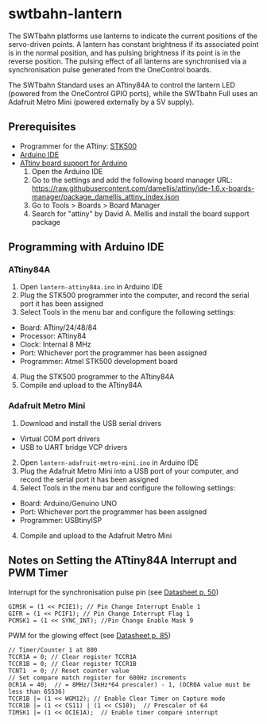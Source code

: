 # swtbahn-lantern

The SWTbahn platforms use lanterns to indicate the current positions of the 
servo-driven points. A lantern has constant brightness if its associated point 
is in the normal position, and has pulsing brightness if its point is in the reverse
position. The pulsing effect of all lanterns are synchronised via a synchronisation 
pulse generated from the OneControl boards. 

The SWTbahn Standard uses an ATtiny84A to control the lantern LED (powered from
the OneControl GPIO ports), while the SWTbahn Full uses an Adafruit Metro Mini 
(powered externally by a 5V supply).


## Prerequisites

  * Programmer for the ATtiny: [STK500](doc/stk500-isp-programmer.pdf)
  * [Arduino IDE](https://www.arduino.cc/en/Main/Software)
  * [ATtiny board support for Arduino](https://github.com/damellis/attiny)
    1. Open the Arduino IDE
    2. Go to the settings and add the following board manager URL: https://raw.githubusercontent.com/damellis/attiny/ide-1.6.x-boards-manager/package_damellis_attiny_index.json
    3. Go to Tools > Boards > Board Manager
    4. Search for "attiny" by David A. Mellis and install the board support package


## Programming with Arduino IDE

### ATtiny84A
1. Open `lantern-attiny84a.ino` in Arduino IDE
2. Plug the STK500 programmer into the computer, and record the serial port it has been assigned
3. Select Tools in the menu bar and configure the following settings:
  * Board: ATtiny/24/48/84
  * Processor: ATtiny84
  * Clock: Internal 8 MHz
  * Port: Whichever port the programmer has been assigned
  * Programmer: Atmel STK500 development board
4. Plug the STK500 programmer to the ATtiny84A
5. Compile and upload to the ATtiny84A  


### Adafruit Metro Mini
1. Download and install the USB serial drivers
  * Virtual COM port drivers
  * USB to UART bridge VCP drivers
2. Open `lantern-adafruit-metro-mini.ino` in Arduino IDE
3. Plug the Adafruit Metro Mini into a USB port of your computer, and record the serial port it has been assigned
3. Select Tools in the menu bar and configure the following settings:
  * Board: Arduino/Genuino UNO
  * Port: Whichever port the programmer has been assigned
  * Programmer: USBtinyISP
4. Compile and upload to the Adafruit Metro Mini


## Notes on Setting the ATtiny84A Interrupt and PWM Timer

Interrupt for the synchronisation pulse pin (see [Datasheet p. 50](doc/attiny84a-datasheet.pdf))

```
GIMSK = (1 << PCIE1); // Pin Change Interrupt Enable 1
GIFR = (1 << PCIF1); // Pin Change Interrupt Flag 1
PCMSK1 = (1 << SYNC_INT); //Pin Change Enable Mask 9
```

PWM for the glowing effect (see [Datasheet p. 85](doc/attiny84a-datasheet.pdf))

```
// Timer/Counter 1 at 800
TCCR1A = 0; // Clear register TCCR1A
TCCR1B = 0; // Clear register TCCR1B
TCNT1  = 0; // Reset counter value
// Set compare match register for 600Hz increments
OCR1A = 40;  // = 8MHz/(3kHz*64 prescaler) - 1, (OCR0A value must be less than 65536)
TCCR1B |= (1 << WGM12); // Enable Clear Timer on Capture mode
TCCR1B |= (1 << CS11) | (1 << CS10);  // Prescaler of 64
TIMSK1 |= (1 << OCIE1A);  // Enable timer compare interrupt
```
